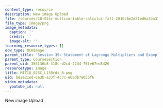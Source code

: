 ```yaml
---
content_type: resource
description: New image Upload
file: /courses/18-02sc-multivariable-calculus-fall-2010/be2e21ed6a3ba33f4c7ce66db7a055f6_MIT18_02SC_L13Brds_6.png
file_type: image/png
image_metadata:
  caption: ''
  credit: ''
  image-alt: ''
learning_resource_types: []
ocw_type: OCWImage
parent_title: 'Session 39: Statement of Lagrange Multipliers and Example'
parent_type: CourseSection
parent_uid: 353136b8-318c-d2cd-2244-76fe67ed8426
resourcetype: Image
title: MIT18_02SC_L13Brds_6.png
uid: be2e21ed-6a3b-a33f-4c7c-e66db7a055f6
video_metadata:
  youtube_id: null
---
```

New image Upload

